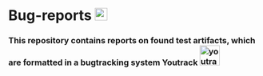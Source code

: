# Bug-reports <img src="https://fonts.gstatic.com/s/e/notoemoji/latest/1f41e/512.webp" height="25" >
### This repository contains reports on found test artifacts, which are formatted in a bugtracking system Youtrack <img src="https://upload.wikimedia.org/wikipedia/commons/thumb/8/8d/YouTrack_Icon.svg/1024px-YouTrack_Icon.svg.png?20200803082248" title="youtrack" alt="youtrack" width="40" height="40"/>